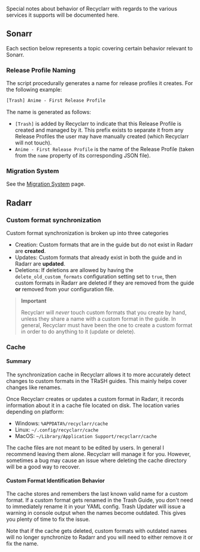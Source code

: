 Special notes about behavior of Recyclarr with regards to the various services it supports will be
documented here.

## Sonarr

Each section below represents a topic covering certain behavior relevant to Sonarr.

### Release Profile Naming

The script procedurally generates a name for release profiles it creates. For the following example:

```txt
[Trash] Anime - First Release Profile
```

The name is generated as follows:

- `[Trash]` is added by Recyclarr to indicate that this Release Profile is created and managed by
   it. This prefix exists to separate it from any Release Profiles the user may have manually
   created (which Recyclarr will not touch).
- `Anime - First Release Profile` is the name of the Release Profile (taken from the `name` property
  of its corresponding JSON file).

### Migration System

See the [Migration System] page.

[Migration System]: https://github.com/recyclarr/recyclarr/wiki/Migration-System

## Radarr

### Custom format synchronization

Custom format synchronization is broken up into three categories

- Creation: Custom formats that are in the guide but do not exist in Radarr are **created**.
- Updates: Custom formats that already exist in both the guide and in Radarr are **updated**.
- Deletions: If deletions are allowed by having the `delete_old_custom_formats` configuration
  setting set to `true`, then custom formats in Radarr are deleted if they are removed from the
  guide **or** removed from your configuration file.

> **Important**
>
> Recyclarr will *never* touch custom formats that you create by hand, unless they share a name with
> a custom format in the guide. In general, Recyclarr must have been the one to create a custom
> format in order to do anything to it (update or delete).

### Cache

#### Summary

The synchronization cache in Recyclarr allows it to more accurately detect changes to custom formats
in the TRaSH guides. This mainly helps cover changes like renames.

Once Recyclarr creates or updates a custom format in Radarr, it records information about it in a
cache file located on disk. The location varies depending on platform:

- Windows: `%APPDATA%/recyclarr/cache`
- Linux: `~/.config/recyclarr/cache`
- MacOS: `~/Library/Application Support/recyclarr/cache`

The cache files are not meant to be edited by users. In general I recommend leaving them alone.
Recyclarr will manage it for you. However, sometimes a bug may cause an issue where deleting the
cache directory will be a good way to recover.

#### Custom Format Identification Behavior

The cache stores and remembers the last known valid name for a custom format. If a custom format
gets renamed in the Trash Guide, you don't need to immediately rename it in your YAML config. Trash
Updater will issue a warning in console output when the names become outdated. This gives you plenty
of time to fix the issue.

Note that if the cache gets deleted, custom formats with outdated names will no longer synchronize
to Radarr and you will need to either remove it or fix the name.
